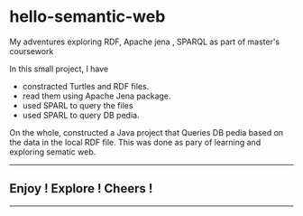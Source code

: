 # hello-semantic-web
My adventures exploring RDF, Apache jena , SPARQL as part of master's coursework

In this small project, I have 

* constracted Turtles and RDF files. 
* read them using Apache Jena package.
* used SPARL to query the files
* used SPARL to query DB pedia.

On the whole, constructed a Java project that Queries DB pedia based on the data in the local RDF file. This was done as pary of learning and exploring sematic web.

-------

## Enjoy ! Explore ! Cheers !

--------
